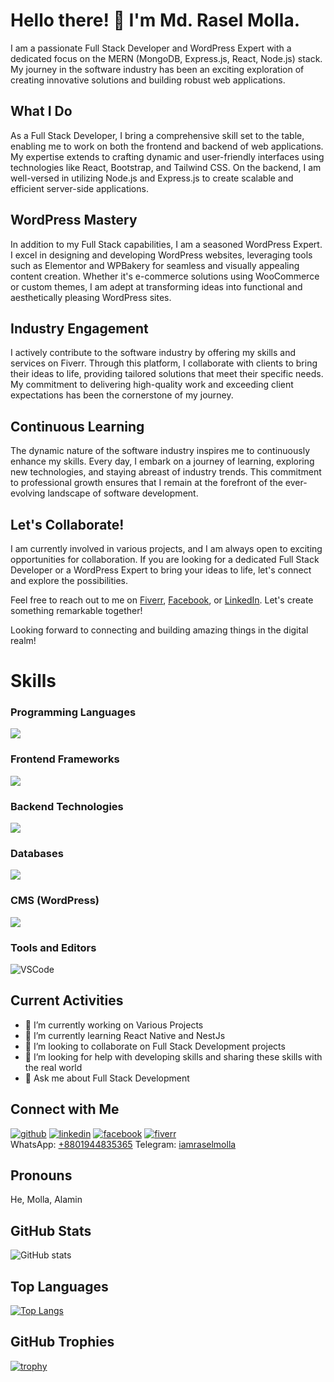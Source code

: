 # Hello there! 👋 I'm Md. Rasel Molla.

I am a passionate Full Stack Developer and WordPress Expert with a dedicated focus on the MERN (MongoDB, Express.js, React, Node.js) stack. My journey in the software industry has been an exciting exploration of creating innovative solutions and building robust web applications.

## What I Do
As a Full Stack Developer, I bring a comprehensive skill set to the table, enabling me to work on both the frontend and backend of web applications. My expertise extends to crafting dynamic and user-friendly interfaces using technologies like React, Bootstrap, and Tailwind CSS. On the backend, I am well-versed in utilizing Node.js and Express.js to create scalable and efficient server-side applications.

## WordPress Mastery
In addition to my Full Stack capabilities, I am a seasoned WordPress Expert. I excel in designing and developing WordPress websites, leveraging tools such as Elementor and WPBakery for seamless and visually appealing content creation. Whether it's e-commerce solutions using WooCommerce or custom themes, I am adept at transforming ideas into functional and aesthetically pleasing WordPress sites.

## Industry Engagement
I actively contribute to the software industry by offering my skills and services on Fiverr. Through this platform, I collaborate with clients to bring their ideas to life, providing tailored solutions that meet their specific needs. My commitment to delivering high-quality work and exceeding client expectations has been the cornerstone of my journey.

## Continuous Learning
The dynamic nature of the software industry inspires me to continuously enhance my skills. Every day, I embark on a journey of learning, exploring new technologies, and staying abreast of industry trends. This commitment to professional growth ensures that I remain at the forefront of the ever-evolving landscape of software development.

## Let's Collaborate!
I am currently involved in various projects, and I am always open to exciting opportunities for collaboration. If you are looking for a dedicated Full Stack Developer or a WordPress Expert to bring your ideas to life, let's connect and explore the possibilities.

Feel free to reach out to me on [Fiverr](https://www.fiverr.com/raselmolla6336?up_rollout=true), [Facebook](https://www.facebook.com/iamraselmolla), or [LinkedIn](https://www.linkedin.com/in/iamraselmolla/). Let's create something remarkable together!

Looking forward to connecting and building amazing things in the digital realm!


# Skills

### Programming Languages
![](https://skillicons.dev/icons?i=html,css,js,php&theme=dark)

### Frontend Frameworks
![](https://skillicons.dev/icons?i=bootstrap,tailwind,react&theme=dark)

### Backend Technologies
![](https://skillicons.dev/icons?i=nodejs,express&theme=dark)

### Databases
![](https://skillicons.dev/icons?i=mongodb,mysql&theme=dark)

### CMS (WordPress)
![](https://skillicons.dev/icons?i=wordpress&theme=dark)

### Tools and Editors
![VSCode](https://skillicons.dev/icons?i=vscode,git&theme=dark)

## Current Activities
- 🔭 I’m currently working on Various Projects
- 🌱 I’m currently learning React Native and NestJs
- 👯 I’m looking to collaborate on Full Stack Development projects
- 🤔 I’m looking for help with developing skills and sharing these skills with the real world
- 💬 Ask me about Full Stack Development

## Connect with Me
[<img src='https://img.icons8.com/color/48/000000/github--v1.png' alt='github'>](https://github.com/iamraselmolla)  [<img src='https://img.icons8.com/color/48/000000/linkedin.png' alt='linkedin'>](https://www.linkedin.com/in/iamraselmolla/)  [<img src='https://img.icons8.com/color/48/000000/facebook.png' alt='facebook'>](https://www.facebook.com/iamraselmolla)  [<img src='https://img.icons8.com/color/48/000000/fiverr.png' alt='fiverr'>](https://www.fiverr.com/raselmolla6336?up_rollout=true)  
WhatsApp: [+8801944835365](https://wa.me/8801944835365)  Telegram: [iamraselmolla](https://t.me/iamraselmolla)

## Pronouns
He, Molla, Alamin

## GitHub Stats
![GitHub stats](https://github-readme-stats.vercel.app/api?username=iamraselmolla&show_icons=true&count_private=true)

## Top Languages
[![Top Langs](https://github-readme-stats.vercel.app/api/top-langs/?username=iamraselmolla)](https://github.com/anuraghazra/github-readme-stats)

## GitHub Trophies
[![trophy](https://github-profile-trophy.vercel.app/?username=iamraselmolla)](https://github.com/ryo-ma/github-profile-trophy)
  
